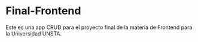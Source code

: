 # Final-Frontend
Este es una app CRUD para el proyecto final de la materia de Frontend para la Universidad UNSTA.
